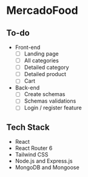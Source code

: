 # MercadoFood
## To-do
- Front-end
  - [ ] Landing page
  - [ ] All categories
  - [ ] Detailed category
  - [ ] Detailed product
  - [ ] Cart
- Back-end
  - [ ] Create schemas
  - [ ] Schemas validations
  - [ ] Login / register feature

## Tech Stack
- React
- React Router 6
- Tailwind CSS
- Node.js and Express.js
- MongoDB and Mongoose